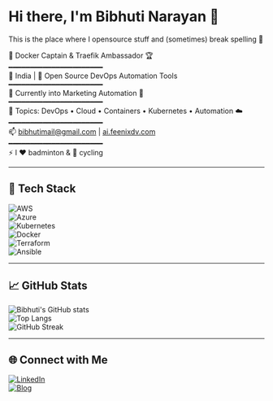 # Hi there, I'm Bibhuti Narayan 👋  

This is the place where I opensource stuff and (sometimes) break spelling 🤣  

🐳 Docker Captain & Traefik Ambassador 🏆  
━━━━━━━━━━━━━━━━━━━━━━  
📍 India | 🔭 Open Source DevOps Automation Tools  
━━━━━━━━━━━━━━━━━━━━━━  
🌱 Currently into Marketing Automation 📖  
━━━━━━━━━━━━━━━━━━━━━━  
💬 Topics: DevOps • Cloud • Containers • Kubernetes • Automation ☁️  
━━━━━━━━━━━━━━━━━━━━━━  
📫 bibhutimail@gmail.com | [ai.feenixdv.com](https://ai.feenixdv.com)  
━━━━━━━━━━━━━━━━━━━━━━  
⚡ I ❤️ badminton & 🚴 cycling  

---

## 🔧 Tech Stack  
![AWS](https://img.shields.io/badge/AWS-%23FF9900.svg?style=for-the-badge&logo=amazon-aws&logoColor=white)  
![Azure](https://img.shields.io/badge/Azure-%230072C6.svg?style=for-the-badge&logo=microsoftazure&logoColor=white)  
![Kubernetes](https://img.shields.io/badge/Kubernetes-326ce5.svg?style=for-the-badge&logo=kubernetes&logoColor=white)  
![Docker](https://img.shields.io/badge/Docker-2496ED.svg?style=for-the-badge&logo=docker&logoColor=white)  
![Terraform](https://img.shields.io/badge/Terraform-%235835CC.svg?style=for-the-badge&logo=terraform&logoColor=white)  
![Ansible](https://img.shields.io/badge/Ansible-%23EE0000.svg?style=for-the-badge&logo=ansible&logoColor=white)  

---

## 📈 GitHub Stats  
![Bibhuti's GitHub stats](https://github-readme-stats.vercel.app/api?username=bibhutimail&show_icons=true&theme=radical)  
![Top Langs](https://github-readme-stats.vercel.app/api/top-langs/?username=bibhutimail&layout=compact&theme=radical)  
![GitHub Streak](https://streak-stats.demolab.com?user=bibhutimail&theme=radical)  

---

## 🌐 Connect with Me  
[![LinkedIn](https://img.shields.io/badge/LinkedIn-blue?style=for-the-badge&logo=linkedin&logoColor=white)](https://www.linkedin.com/in/bibhuti-narayan-40270516/)   
[![Blog](https://img.shields.io/badge/Blog-FeenixDV-red?style=for-the-badge)](https://ai.feenixdv.com)  
